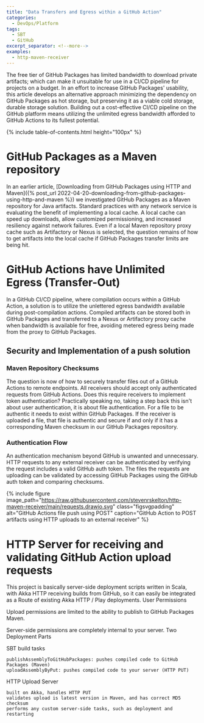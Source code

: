 ```yaml
---
title: "Data Transfers and Egress within a GitHub Action"
categories:
  - DevOps/Platform
tags:
  - SBT
  - GitHub
excerpt_separator: <!--more-->
examples:
  - http-maven-receiver
---
```


The free tier of GitHub Packages has limited bandwidth to download private artifacts; which can make it unsuitable for
use in a CI/CD pipeline for projects on a budget. In an effort to increase GitHub Packages' usability, this article
develops an alternative approach minimizing the dependency on GitHub Packages as hot storage, but preserving it as a
viable cold storage, durable storage solution.<!--more--> Building out a cost-effective CI/CD pipeline on the GitHub
platform means utilizing the unlimited egress bandwidth afforded to GitHub Actions to its fullest potential.

{% include table-of-contents.html height="100px" %}

# GitHub Packages as a Maven repository

In an earlier article, [Downloading from GitHub Packages using HTTP and Maven]({% post_url
2022-04-20-downloading-from-github-packages-using-http-and-maven %}) we investigated GitHub Packages as a Maven
repository for Java artifacts. Standard practices with any network service is evaluating the benefit of implementing a local cache. A
local cache can speed up downloads, allow customized permissioning, and increased resiliency against network failures.
Even if a local Maven repository proxy cache such as Artifactory or Nexus is selected, the question remains of how to
get artifacts into the local cache if GitHub Packages transfer limits are being hit.

# GitHub Actions have Unlimited Egress (Transfer-Out)

In a GitHub CI/CD pipeline, where compilation occurs within a GitHub Action, a solution is to utilize the unlettered
egress bandwidth available during post-compilation actions. Compiled artifacts can be stored both in GitHub Packages and
transferred to a Nexus or Artifactory proxy cache when bandwidth is available for free, avoiding metered egress being
made from the proxy to GitHub Packages.

## Security and Implementation of a push solution

### Maven Repository Checksums

The question is now of how to securely transfer files out of a GitHub Actions to remote endpoints. All receivers should
accept only authenticated requests from GitHub Actions. Does this require receivers to implement token authentication?
Practically speaking no, taking a step back this isn't about user authentication, it is about file authentication. For a
file to be authentic it needs to exist within GitHub Packages. If the receiver is uploaded a file, that file is
authentic and secure if and only if it has a corresponding Maven checksum in our GitHub Packages repository.

### Authentication Flow

An authentication mechanism beyond GitHub is unwanted and unnecessary. HTTP requests to any external receiver can be
authenticated by verifying the request includes a valid GitHub auth token. The files the requests are uploading can be
validated by accessing GitHub Packages using the GitHub auth token and comparing checksums.

{%
include figure
image_path="https://raw.githubusercontent.com/stevenrskelton/http-maven-receiver/main/requests.drawio.svg"
class="figsvgpadding"
alt="GitHub Actions file push using POST"
caption="GitHub Action to POST artifacts using HTTP uploads to an external receiver"
%}

# HTTP Server for receiving and validating GitHub Action upload requests

This project is basically server-side deployment scripts written in Scala, with Akka HTTP receiving builds from GitHub,
so it can easily be integrated as a Route of existing Akka HTTP / Play deployments.
User Permissions

Upload permissions are limited to the ability to publish to GitHub Packages Maven.

Server-side permissions are completely internal to your server.
Two Deployment Parts

SBT build tasks

    publishAssemblyToGitHubPackages: pushes compiled code to GitHub Packages (Maven)
    uploadAssemblyByPut: pushes compiled code to your server (HTTP PUT)

HTTP Upload Server

    built on Akka, handles HTTP PUT
    validates upload is latest version in Maven, and has correct MD5 checksum
    performs any custom server-side tasks, such as deployment and restarting

